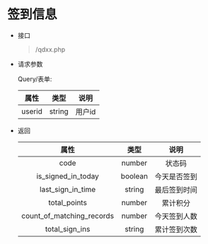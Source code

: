 # 签到信息
- 接口
    > /qdxx.php
- 请求参数

    Query/表单:

    |   属性   |   类型   |  说明  |
    |:------:|:------:|:----:|
    | userid | string | 用户id |
- 返回

    |            属性             |   类型    |   说明   |
    |:-------------------------:|:-------:|:------:|
    |           code            | number  |  状态码   |
    |    is_signed_in_today     | boolean | 今天是否签到 |
    |     last_sign_in_time     | string  | 最后签到时间 |
    |       total_points        | number  |  累计积分  |
    | count_of_matching_records | number  | 今天签到人数 |
    |      total_sign_ins       | string  | 累计签到次数 |